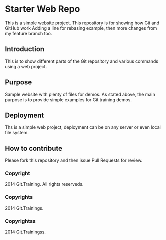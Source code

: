 # Starter Web Repo

This is a simple website project.
This repository is for showing how Git and GitHub work
Adding a line for rebasing example, then more changes from my feature branch too.

## Introduction

This is to show different parts of the Git repository and various commands using a web project.

## Purpose

Sample website with plenty of files for demos.
As stated above, the main purpose is to provide simple examples for Git training demos.

## Deployment
Ths is a simple web project, deployment can be on any server or even local file system.

## How to contribute

Please fork this repository and then issue Pull Requests for review.

### Copyright

2014 Git.Training. All rights reserveds.

### Copyrights

2014 Git.Trainings.

### Copyrightss

2014 Git.Trainingss.